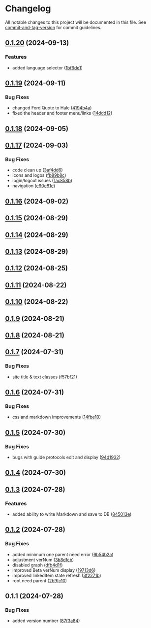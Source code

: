 # Changelog

All notable changes to this project will be documented in this file. See [commit-and-tag-version](https://github.com/absolute-version/commit-and-tag-version) for commit guidelines.

## [0.1.20](https://github.com/UnconditionedLife/rprotocols/compare/v0.1.19...v0.1.20) (2024-09-13)


### Features

* added language selector ([1bf6de1](https://github.com/UnconditionedLife/rprotocols/commit/1bf6de18f7143dafec34081b8b1341ea6ac2b1ed))

## [0.1.19](https://github.com/UnconditionedLife/rprotocols/compare/v0.1.18...v0.1.19) (2024-09-11)


### Bug Fixes

* changed Ford Quote to Hale ([4194b4a](https://github.com/UnconditionedLife/rprotocols/commit/4194b4aacc6d44c91615221d90ac4950cd155ae8))
* fixed the header and footer menu/links ([14ddd12](https://github.com/UnconditionedLife/rprotocols/commit/14ddd1290c2d8f584ed771d7385e84781383711d))

## [0.1.18](https://github.com/UnconditionedLife/rprotocols/compare/v0.1.17...v0.1.18) (2024-09-05)

## [0.1.17](https://github.com/UnconditionedLife/rprotocols/compare/v0.1.16...v0.1.17) (2024-09-03)


### Bug Fixes

* code clean up ([3af4dd6](https://github.com/UnconditionedLife/rprotocols/commit/3af4dd6254e47120ffa8d09458b6f23cc0c4f51a))
* icons and logos ([fb89b8c](https://github.com/UnconditionedLife/rprotocols/commit/fb89b8cd9702cfd07772fb9f1ed3536f540074b8))
* login/logout issues ([1ac858b](https://github.com/UnconditionedLife/rprotocols/commit/1ac858b7b7522562f760ee9111b7aae85307a499))
* navigation ([e90e81e](https://github.com/UnconditionedLife/rprotocols/commit/e90e81e6077281617646cbd6498327e692db1bf0))

## [0.1.16](https://github.com/UnconditionedLife/rprotocols/compare/v0.1.15...v0.1.16) (2024-09-02)

## [0.1.15](https://github.com/UnconditionedLife/rprotocols/compare/v0.1.14...v0.1.15) (2024-08-29)

## [0.1.14](https://github.com/UnconditionedLife/rprotocols/compare/v0.1.13...v0.1.14) (2024-08-29)

## [0.1.13](https://github.com/UnconditionedLife/rprotocols/compare/v0.1.12...v0.1.13) (2024-08-29)

## [0.1.12](https://github.com/UnconditionedLife/rprotocols/compare/v0.1.11...v0.1.12) (2024-08-25)

## [0.1.11](https://github.com/UnconditionedLife/rprotocols/compare/v0.1.10...v0.1.11) (2024-08-22)

## [0.1.10](https://github.com/UnconditionedLife/rprotocols/compare/v0.1.9...v0.1.10) (2024-08-22)

## [0.1.9](https://github.com/UnconditionedLife/rprotocols/compare/v0.1.8...v0.1.9) (2024-08-21)

## [0.1.8](https://github.com/UnconditionedLife/rprotocols/compare/v0.1.7...v0.1.8) (2024-08-21)

## [0.1.7](https://github.com/UnconditionedLife/rprotocols/compare/v0.1.6...v0.1.7) (2024-07-31)


### Bug Fixes

* site title & text classes ([f57bf21](https://github.com/UnconditionedLife/rprotocols/commit/f57bf21e6f46a7053d74d967e9fdab8ce870e0e3))

## [0.1.6](https://github.com/UnconditionedLife/rprotocols/compare/v0.1.5...v0.1.6) (2024-07-31)


### Bug Fixes

* css and markdown improvements ([14fbe10](https://github.com/UnconditionedLife/rprotocols/commit/14fbe1019f22974755f83cefed76bfc79f5eb3da))

## [0.1.5](https://github.com/UnconditionedLife/rprotocols/compare/v0.1.4...v0.1.5) (2024-07-30)


### Bug Fixes

* bugs with guide protocols edit and display ([94d1932](https://github.com/UnconditionedLife/rprotocols/commit/94d1932675fb4cd28ea4f5c9f9364567ab12ad6d))

## [0.1.4](https://github.com/UnconditionedLife/rprotocols/compare/v0.1.3...v0.1.4) (2024-07-30)

## [0.1.3](https://github.com/UnconditionedLife/rprotocols/compare/v0.1.2...v0.1.3) (2024-07-28)


### Features

* added ability to write Markdown and save to DB ([845013e](https://github.com/UnconditionedLife/rprotocols/commit/845013e741e0a0c07f310e2e8d924a4e7824bf40))

## [0.1.2](https://github.com/UnconditionedLife/rprotocols/compare/v0.1.1...v0.1.2) (2024-07-28)


### Bug Fixes

* added minimum one parent need error ([6b54b2a](https://github.com/UnconditionedLife/rprotocols/commit/6b54b2a91e4f908aaf65baae09e5796ad45a4f07))
* adjustment verNum ([3b8dfcb](https://github.com/UnconditionedLife/rprotocols/commit/3b8dfcbe224bb2ff6f724cbf768bf18e6c5bc433))
* disabled graph ([dfb4d1f](https://github.com/UnconditionedLife/rprotocols/commit/dfb4d1f02dde36350b95af4f952d8d13215c8766))
* improved Beta verNum display ([19713d6](https://github.com/UnconditionedLife/rprotocols/commit/19713d6d7f95dfaa0d6bfc6e36d6f0eb6fd00bb8))
* improved linkedItem state refresh ([3f2271b](https://github.com/UnconditionedLife/rprotocols/commit/3f2271bddbd9c8cde231e197da54e6ef8203fe21))
* root need parent ([2b9fc10](https://github.com/UnconditionedLife/rprotocols/commit/2b9fc107678dc9cb4aac5814afddd807fa30c2df))

## 0.1.1 (2024-07-28)


### Bug Fixes

* added version number ([87f3a84](https://github.com/UnconditionedLife/rprotocols/commit/87f3a8423779f96719b7975715e3045c5165f858))

